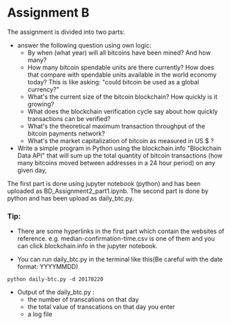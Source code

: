 # Assignment B

The assignment is divided into two parts:
>
- answer the following question using own logic:
  - By when (what year) will all bitcoins have been mined? And how many?
  - How many bitcoin spendable units are there currently? How does that compare with spendable units available in the world economy today? This is like asking: "could bitcoin be used as a global currency?"
  - What's the current size of the bitcoin blockchain? How quickly is it growing?
  - What does the blockchain verification cycle say about how quickly transactions can be verified?
  - What's the theoretical maximum transaction throughput of the bitcoin payments network?
  - What's the market capitalization of bitcoin as measured in US $ ? 
- Write a simple program in Python using the blockchain.info "Blockchain Data API" that will sum up the total quantity of bitcoin transactions (how many bitcoins moved between addresses in a 24 hour period) on any given day,


The first part is done using jupyter notebook (python) and has been uploaded as BD_Assignment2_part1.ipynb. The second part is done by python and has been upload as daily_btc.py.


### Tip:
* There are some hyperlinks in the first part which contain the websites of reference. e.g. median-confirmation-time.csv is one of them and you can click blockchain.info in the jupyter notebook.

* You can run daily_btc.py in the terminal like this(Be careful with the date format: YYYYMMDD)
```
python daily-btc.py -d 20170220
```
* Output of the daily_btc.py :
  - the number of transcations on that day
  - the total value of transcations on that day you enter
  - a log file

